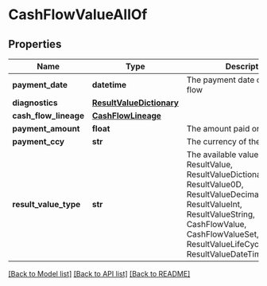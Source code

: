 # CashFlowValueAllOf


## Properties
Name | Type | Description | Notes
------------ | ------------- | ------------- | -------------
**payment_date** | **datetime** | The payment date of the cash flow | 
**diagnostics** | [**ResultValueDictionary**](ResultValueDictionary.md) |  | [optional] 
**cash_flow_lineage** | [**CashFlowLineage**](CashFlowLineage.md) |  | [optional] 
**payment_amount** | **float** | The amount paid or received | 
**payment_ccy** | **str** | The currency of the transaction | 
**result_value_type** | **str** | The available values are: ResultValue, ResultValueDictionary, ResultValue0D, ResultValueDecimal, ResultValueInt, ResultValueString, CashFlowValue, CashFlowValueSet, ResultValueLifeCycleEventValue, ResultValueDateTimeOffset | 

[[Back to Model list]](../README.md#documentation-for-models) [[Back to API list]](../README.md#documentation-for-api-endpoints) [[Back to README]](../README.md)


